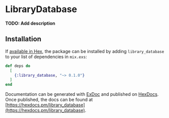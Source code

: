 # LibraryDatabase

**TODO: Add description**

## Installation

If [available in Hex](https://hex.pm/docs/publish), the package can be installed
by adding `library_database` to your list of dependencies in `mix.exs`:

```elixir
def deps do
  [
    {:library_database, "~> 0.1.0"}
  ]
end
```

Documentation can be generated with [ExDoc](https://github.com/elixir-lang/ex_doc)
and published on [HexDocs](https://hexdocs.pm). Once published, the docs can
be found at [https://hexdocs.pm/library_database](https://hexdocs.pm/library_database).

